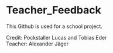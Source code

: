# Teacher_Feedback

This Github is used for a school project.  
  
Credit: Pockstaller Lucas and Tobias Eder  
Teacher: Alexander Jäger  
